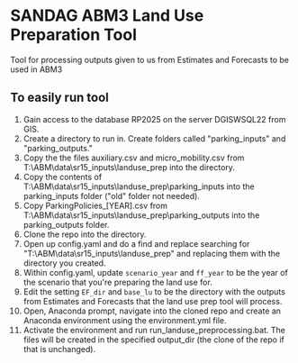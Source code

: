 # SANDAG ABM3 Land Use Preparation Tool
Tool for processing outputs given to us from Estimates and Forecasts to be used in ABM3

## To easily run tool
1. Gain access to the database RP2025 on the server DGISWSQL22 from GIS.
2. Create a directory to run in. Create folders called "parking_inputs" and "parking_outputs."
3. Copy the the files auxiliary.csv and micro_mobility.csv from T:\ABM\data\sr15_inputs\landuse_prep into the directory.
4. Copy the contents of T:\ABM\data\sr15_inputs\landuse_prep\parking_inputs into the parking_inputs folder ("old" folder not needed).
5. Copy ParkingPolicies_[YEAR].csv from T:\ABM\data\sr15_inputs\landuse_prep\parking_outputs into the parking_outputs folder.
6. Clone the repo into the directory.
7. Open up config.yaml and do a find and replace searching for "T:\ABM\data\sr15_inputs\landuse_prep" and replacing them with the directory you created.
8. Within config.yaml, update `scenario_year` and `ff_year` to be the year of the scenario that you're preparing the land use for.
9. Edit the setting `EF_dir` and `base_lu` to be the directory with the outputs from Estimates and Forecasts that the land use prep tool will process.
10. Open, Anaconda prompt, navigate into the cloned repo and create an Anaconda environment using the environment.yml file.
11. Activate the environment and run run_landuse_preprocessing.bat. The files will be created in the specified output_dir (the clone of the repo if that is unchanged).

